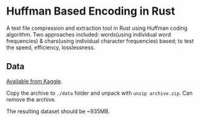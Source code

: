 # Huffman Based Encoding in Rust

A text file compression and extraction tool in Rust using Huffman coding algorithm.
Two approaches included: words(using individual word frequencies) & chars(using individual character frequencies) based; to test the speed, efficiency, losslessness.

## Data

[Available from Kaggle](https://www.kaggle.com/datasets/mikeortman/wikipedia-sentences).

Copy the archive to `./data` folder and unpack with `unzip archive.zip`. Can remove the archive.

The resulting dataset should be ~935MB.
